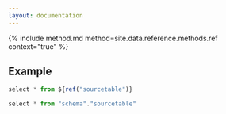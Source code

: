 ```yaml
---
layout: documentation
---
```


{% include method.md method=site.data.reference.methods.ref context="true" %}

## Example

```js
select * from ${ref("sourcetable")}
```
```js
select * from "schema"."sourcetable"
```
